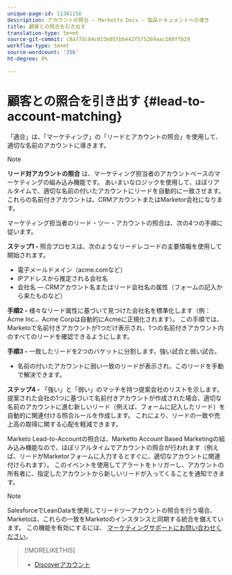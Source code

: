 ```yaml
---
unique-page-id: 11381156
description: アカウントの照合 — Marketto Docs — 製品ドキュメントへの導き
title: 顧客との照合を引き出す
translation-type: tm+mt
source-git-commit: c8a77dc84c023e05fbb442f575269aac108ffb29
workflow-type: tm+mt
source-wordcount: '356'
ht-degree: 0%

---
```



# 顧客との照合を引き出す {#lead-to-account-matching}

「適合」は、「マーケティング」の「リードとアカウントの照合」を使用して、適切な名前のアカウントに導きます。

>[!NOTE]
>
>**リード対アカウントの照合** は、マーケティング担当者のアカウントベースのマーケティングの組み込み機能です。 あいまいなロジックを使用して、ほぼリアルタイムで、適切な名前の付いたアカウントにリードを自動的に一致させます。 これらの名前付きアカウントは、CRMアカウントまたはMarketor会社になります。

マーケティング担当者のリード・ツー・アカウントの照合は、次の4つの手順に従います。

**ステップ1 -** 照合プロセスは、次のようなリードレコードの主要情報を使用して開始されます。

* 電子メールドメイン（acme.comなど）
* IPアドレスから推定される会社名
* 会社名 — CRMアカウント名またはリード会社名の属性（フォームの記入から来たものなど）

**手順2 -** 様々なリード属性に基づいて見つけた会社名を標準化します（例：Acme Inc.、Acme Corpは自動的にAcmeに正規化されます）。 この手順では、Marketoで名前付きアカウントが1つだけ表示され、1つの名前付きアカウント内のすべてのリードを確認できるようにします。

**手順3 -** 一致したリードを2つのバケットに分割します。強い試合と弱い試合。

* 名前の付いたアカウントに弱い一致のリードが表示され、このリードを手動で解決できます。

**ステップ4 -** 「強い」と「弱い」のマッチを持つ提案会社のリストを示します。 提案された会社の1つに基づいて名前付きアカウントが作成された場合、適切な名前のアカウントに進む新しいリード（例えば、フォームに記入したリード）を自動的に関連付ける照合ルールを作成します。 これにより、リードの一致や売上高の取得に関する心配を軽減できます。

Marketo Lead-to-Accountの照合は、Marketto Account Based Marketingの組み込み機能なので、ほぼリアルタイムでアカウントの照合が行われます（例えば、リードがMarketorフォームに入力するとすぐに、適切なアカウントに関連付けられます）。 このイベントを使用してアラートをトリガーし、アカウントの所有者に、指定したアカウントから新しいリードが入ってくることを通知できます。

>[!NOTE]
>
>SalesforceでLeanDataを使用してリードツーアカウントの照合を行う場合、Marketoは、これらの一致をMarketoのインスタンスと同期する統合を備えています。 この機能を有効にするには、 [マーケティングサポートにお問い合わせください](https://nation.marketo.com/t5/Support/ct-p/Support)。

>[!MORELIKETHIS]
>
>* [Discoverアカウント](/help/marketo/product-docs/account-based-marketing/target/named-accounts/discover-accounts.md)

